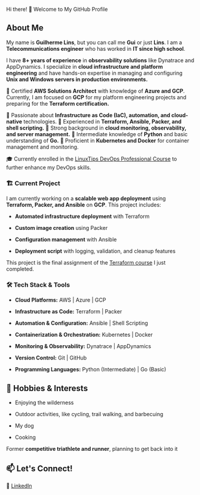 Hi there! 👋 Welcome to My GitHub Profile

## About Me

My name is **Guilherme Lins**, but you can call me **Gui** or just **Lins**. 
I am a **Telecommunications engineer** who has worked in **IT since high school**.

I have **8+ years of experience** in **observability solutions** like Dynatrace and AppDynamics. 
I specialize in **cloud infrastructure and platform engineering** and have hands-on expertise in managing and configuring **Unix and Windows servers in production environments.**

🚀 Certified **AWS Solutions Architect** with knowledge of **Azure and GCP**. Currently, I am focused on **GCP** for my platform engineering projects and preparing for the **Terraform certification.**

🔹 Passionate about **Infrastructure as Code (IaC), automation, and cloud-native** technologies.
🔹 Experienced in **Terraform, Ansible, Packer, and shell scripting.**
🔹 Strong background in **cloud monitoring, observability, and server management.**
🔹 Intermediate knowledge of **Python** and basic understanding of **Go.**
🔹 Proficient in **Kubernetes and Docker** for container management and monitoring.

🎓 Currently enrolled in the [LinuxTips DevOps Professional Course](https://linuxtips.io/certificacao-devops-professional/) to further enhance my DevOps skills.

### 🏗️ Current Project

I am currently working on a **scalable web app deployment** using **Terraform, Packer, and Ansible** on **GCP**. This project includes:

- **Automated infrastructure deployment** with Terraform

- **Custom image creation** using Packer

- **Configuration management** with Ansible

- **Deployment script** with logging, validation, and cleanup features

This project is the final assignment of the [Terraform course](https://api.accredible.com/v1/frontend/credential_website_embed_image/certificate/138621885) I just completed.

### 🛠️ Tech Stack & Tools

- **Cloud Platforms:** AWS | Azure | GCP

- **Infrastructure as Code:** Terraform | Packer

- **Automation & Configuration:** Ansible | Shell Scripting

- **Containerization & Orchestration:** Kubernetes | Docker

- **Monitoring & Observability:** Dynatrace | AppDynamics

- **Version Control:** Git | GitHub

- **Programming Languages:** Python (Intermediate) | Go (Basic)

## 🎯 Hobbies & Interests

- Enjoying the wilderness

- Outdoor activities, like cycling, trail walking, and barbecuing

- My dog 

- Cooking

Former **competitive triathlete and runner**, planning to get back into it


## 📫 Let's Connect!

💼 [LinkedIn](https://www.linkedin.com/in/linsguilherme/)
